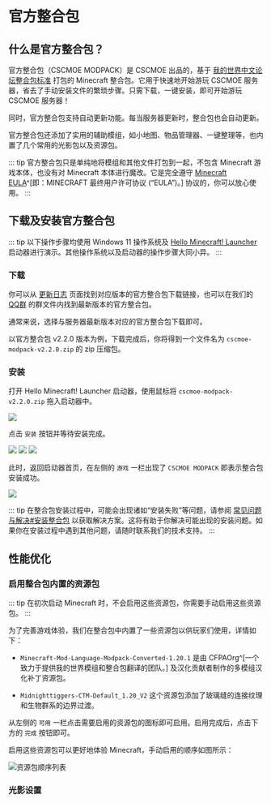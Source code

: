 # 官方整合包

## 什么是官方整合包？

官方整合包（CSCMOE MODPACK）是 CSCMOE 出品的，基于 [我的世界中文论坛整合包标准](#) 打包的 Minecraft 整合包。它用于快速地开始游玩 CSCMOE 服务器，省去了手动安装文件的繁琐步骤。只需下载，一键安装，即可开始游玩 CSCMOE 服务器！

同时，官方整合包支持自动更新功能。每当服务器更新时，整合包也会自动更新。

官方整合包还添加了实用的辅助模组，如小地图、物品管理器、一键整理等，也内置了几个常用的光影包以及资源包。

::: tip
官方整合包只是单纯地将模组和其他文件打包到一起，不包含 Minecraft 游戏本体，也没有对 Minecraft 本体进行魔改。它是完全遵守 [Minecraft EULA](https://www.minecraft.net/zh-hans/eula)^[即：MINECRAFT 最终用户许可协议 (“EULA”)。] 协议的，你可以放心使用。
:::

## 下载及安装官方整合包

::: tip
以下操作步骤均使用 Windows 11 操作系统及 [Hello Minecraft! Launcher](https://hmcl.huangyuhui.net) 启动器进行演示。其他操作系统以及启动器的操作步骤大同小异。
:::

### 下载

你可以从 [更新日志](/server-info/changelog) 页面找到对应版本的官方整合包下载链接，也可以在我们的 [QQ群]() 的群文件内找到最新版本的官方整合包。

通常来说，选择与服务器最新版本对应的官方整合包下载即可。

以官方整合包 v2.2.0 版本为例，下载完成后，你将得到一个文件名为 `cscmoe-modpack-v2.2.0.zip` 的 zip 压缩包。

### 安装

打开 Hello Minecraft! Launcher 启动器，使用鼠标将 `cscmoe-modpack-v2.2.0.zip` 拖入启动器中。

![](/images/modpack-install-step-1.jpg)

点击 `安装` 按钮并等待安装完成。

![](/images/modpack-install-step-2.jpg)
![](/images/modpack-install-step-3.jpg)
![](/images/modpack-install-step-4.jpg)

此时，返回启动器首页，在左侧的 `游戏` 一栏出现了 `CSCMOE MODPACK` 即表示整合包安装成功。

![](/images/modpack-install-step-5.jpg)

::: tip
在整合包安装过程中，可能会出现诸如“安装失败”等问题，请参阅 [常见问题与解决#安装整合包](/guide/troubles#安装整合包) 以获取解决方案。这将有助于你解决可能出现的安装问题。如果你在安装过程中遇到其他问题，请随时联系我们的技术支持。
:::

## 性能优化

### 启用整合包内置的资源包

::: tip
在初次启动 Minecraft 时，不会启用这些资源包，你需要手动启用这些资源包。
:::

为了完善游戏体验，我们在整合包中内置了一些资源包以供玩家们使用，详情如下：

- `Minecraft-Mod-Language-Modpack-Converted-1.20.1` 是由 CFPAOrg^[一个致力于提供我的世界模组和整合包翻译的团队。] 及汉化贡献者制作的多模组汉化补丁资源包。

- `Midnighttiggers-CTM-Default_1.20_V2` 这个资源包添加了玻璃缝的连接纹理和生物群系的边界过渡。

从左侧的 `可用` 一栏点击需要启用的资源包的图标即可启用。启用完成后，点击下方的 `完成` 按钮即可。

启用这些资源包可以更好地体验 Minecraft，手动启用的顺序如图所示：

![资源包顺序列表](/images/res-list.jpg)

### 光影设置

